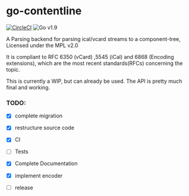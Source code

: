 # go-contentline
[![CircleCI](https://circleci.com/gh/mqus/go-contentline.svg?style=shield)](https://circleci.com/gh/mqus/go-contentline)
![Go v1.9](https://img.shields.io/badge/Go-v1.9-blue.svg)

A Parsing backend for parsing ical/vcard streams to a component-tree, Licensed under the MPL v2.0

It is compliant to RFC 6350 (vCard) ,5545 (iCal) and 6868 (Encoding extensions),
which are the most recent standards(RFCs) concerning the topic.


This is currently a WIP, but can already be used. The API is pretty much final and working.

### TODO:
- [x] complete migration
- [x] restructure source code
- [x] CI
- [ ] Tests
- [x] Complete Documentation
- [x] implement encoder

- [ ] release
